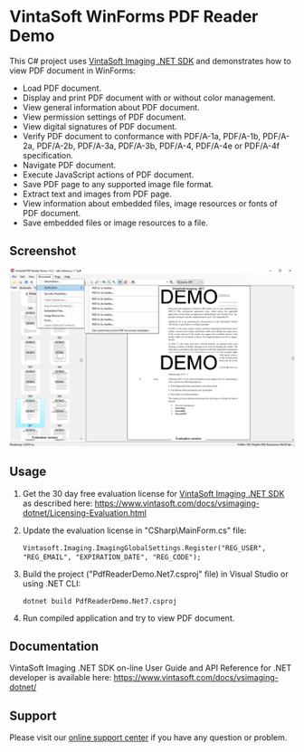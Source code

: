 # VintaSoft WinForms PDF Reader Demo

This C# project uses <a href="https://www.vintasoft.com/vsimaging-dotnet-index.html">VintaSoft Imaging .NET SDK</a> and demonstrates how to view PDF document in WinForms:
* Load PDF document.
* Display and print PDF document with or without color management.
* View general information about PDF document.
* View permission settings of PDF document.
* View digital signatures of PDF document.
* Verify PDF document to conformance with PDF/A-1a, PDF/A-1b, PDF/A-2a, PDF/A-2b, PDF/A-3a, PDF/A-3b, PDF/A-4, PDF/A-4e or PDF/A-4f specification.
* Navigate PDF document.
* Execute JavaScript actions of PDF document.
* Save PDF page to any supported image file format.
* Extract text and images from PDF page.
* View information about embedded files, image resources or fonts of PDF document.
* Save embedded files or image resources to a file.


## Screenshot
<img src="vintasoft-pdf-reader-demo.png" title="VintaSoft PDF Reader Demo">


## Usage
1. Get the 30 day free evaluation license for <a href="https://www.vintasoft.com/vsimaging-dotnet-index.html" target="_blank">VintaSoft Imaging .NET SDK</a> as described here: <a href="https://www.vintasoft.com/docs/vsimaging-dotnet/Licensing-Evaluation.html" target="_blank">https://www.vintasoft.com/docs/vsimaging-dotnet/Licensing-Evaluation.html</a>

2. Update the evaluation license in "CSharp\MainForm.cs" file:
   ```
   Vintasoft.Imaging.ImagingGlobalSettings.Register("REG_USER", "REG_EMAIL", "EXPIRATION_DATE", "REG_CODE");
   ```

3. Build the project ("PdfReaderDemo.Net7.csproj" file) in Visual Studio or using .NET CLI:
   ```
   dotnet build PdfReaderDemo.Net7.csproj
   ```

4. Run compiled application and try to view PDF document.


## Documentation
VintaSoft Imaging .NET SDK on-line User Guide and API Reference for .NET developer is available here: https://www.vintasoft.com/docs/vsimaging-dotnet/


## Support
Please visit our <a href="https://myaccount.vintasoft.com/">online support center</a> if you have any question or problem.
